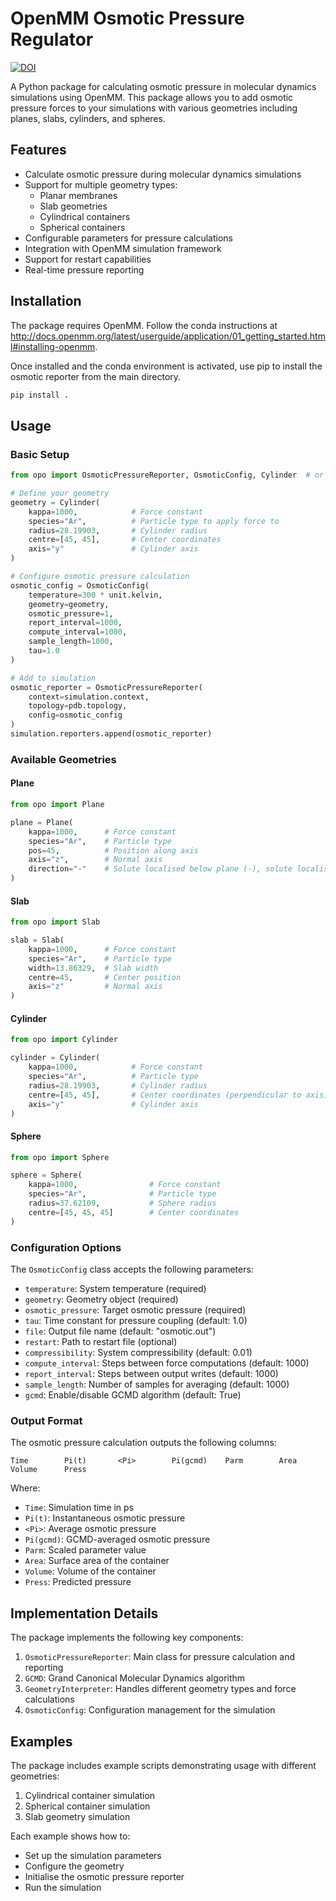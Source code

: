 # OpenMM Osmotic Pressure Regulator

[![DOI](https://zenodo.org/badge/884747574.svg)](https://doi.org/10.5281/zenodo.15515783)

A Python package for calculating osmotic pressure in molecular dynamics simulations using OpenMM. This package allows you to add osmotic pressure forces to your simulations with various geometries including planes, slabs, cylinders, and spheres.

## Features

- Calculate osmotic pressure during molecular dynamics simulations
- Support for multiple geometry types:
  - Planar membranes
  - Slab geometries
  - Cylindrical containers
  - Spherical containers
- Configurable parameters for pressure calculations
- Integration with OpenMM simulation framework
- Support for restart capabilities
- Real-time pressure reporting

## Installation

The package requires OpenMM. Follow the conda instructions at http://docs.openmm.org/latest/userguide/application/01_getting_started.html#installing-openmm. 

Once installed and the conda environment is activated, use pip to install the osmotic reporter from the main directory.

```bash
pip install .
```

## Usage

### Basic Setup

```python
from opo import OsmoticPressureReporter, OsmoticConfig, Cylinder  # or other geometries

# Define your geometry
geometry = Cylinder(
    kappa=1000,            # Force constant
    species="Ar",          # Particle type to apply force to
    radius=28.19903,       # Cylinder radius
    centre=[45, 45],       # Center coordinates
    axis="y"               # Cylinder axis
)

# Configure osmotic pressure calculation
osmotic_config = OsmoticConfig(
    temperature=300 * unit.kelvin,
    geometry=geometry,
    osmotic_pressure=1,
    report_interval=1000,
    compute_interval=1000,
    sample_length=1000,
    tau=1.0
)

# Add to simulation
osmotic_reporter = OsmoticPressureReporter(
    context=simulation.context,
    topology=pdb.topology,
    config=osmotic_config
)
simulation.reporters.append(osmotic_reporter)
```

### Available Geometries

#### Plane
```python
from opo import Plane

plane = Plane(
    kappa=1000,      # Force constant
    species="Ar",    # Particle type
    pos=45,          # Position along axis
    axis="z",        # Normal axis
    direction="-"    # Solute localised below plane (-), solute localised above plane (+)
)
```

#### Slab
```python
from opo import Slab

slab = Slab(
    kappa=1000,      # Force constant
    species="Ar",    # Particle type
    width=13.86329,  # Slab width
    centre=45,       # Center position
    axis="z"         # Normal axis
)
```

#### Cylinder
```python
from opo import Cylinder

cylinder = Cylinder(
    kappa=1000,            # Force constant
    species="Ar",          # Particle type
    radius=28.19903,       # Cylinder radius
    centre=[45, 45],       # Center coordinates (perpendicular to axis)
    axis="y"               # Cylinder axis
)
```

#### Sphere
```python
from opo import Sphere

sphere = Sphere(
    kappa=1000,                # Force constant
    species="Ar",              # Particle type
    radius=37.62109,           # Sphere radius
    centre=[45, 45, 45]        # Center coordinates
)
```

### Configuration Options

The `OsmoticConfig` class accepts the following parameters:

- `temperature`: System temperature (required)
- `geometry`: Geometry object (required)
- `osmotic_pressure`: Target osmotic pressure (required)
- `tau`: Time constant for pressure coupling (default: 1.0)
- `file`: Output file name (default: "osmotic.out")
- `restart`: Path to restart file (optional)
- `compressibility`: System compressibility (default: 0.01)
- `compute_interval`: Steps between force computations (default: 1000)
- `report_interval`: Steps between output writes (default: 1000)
- `sample_length`: Number of samples for averaging (default: 1000)
- `gcmd`: Enable/disable GCMD algorithm (default: True)

### Output Format

The osmotic pressure calculation outputs the following columns:

```
Time        Pi(t)       <Pi>        Pi(gcmd)    Parm        Area        Volume      Press
```

Where:
- `Time`: Simulation time in ps
- `Pi(t)`: Instantaneous osmotic pressure
- `<Pi>`: Average osmotic pressure
- `Pi(gcmd)`: GCMD-averaged osmotic pressure
- `Parm`: Scaled parameter value
- `Area`: Surface area of the container
- `Volume`: Volume of the container
- `Press`: Predicted pressure

## Implementation Details

The package implements the following key components:

1. `OsmoticPressureReporter`: Main class for pressure calculation and reporting
2. `GCMD`: Grand Canonical Molecular Dynamics algorithm
3. `GeometryInterpreter`: Handles different geometry types and force calculations
4. `OsmoticConfig`: Configuration management for the simulation

## Examples

The package includes example scripts demonstrating usage with different geometries:

1. Cylindrical container simulation
2. Spherical container simulation
3. Slab geometry simulation

Each example shows how to:
- Set up the simulation parameters
- Configure the geometry
- Initialise the osmotic pressure reporter
- Run the simulation

